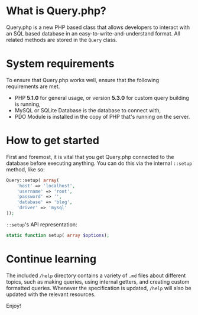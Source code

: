 # What is Query.php?
Query.php is a new PHP based class that allows developers to interact with an SQL based database in an easy-to-write-and-understand format. All related methods are stored in the `Query` class. 

# System requirements
To ensure that Query.php works well, ensure that the following requirements are met.

* PHP **5.1.0** for general usage, or version **5.3.0** for custom query building is running,
* MySQL or SQLite Database is the database to connect with,
* PDO Module is installed in the copy of PHP that's running on the server. 

# How to get started
First and foremost, it is vital that you get Query.php connected to the database before executing anything. You can do this via the internal `::setup` method, like so:

```php
Query::setup( array(
	'host' => 'localhost',
	'username' => 'root',
	'password' => '',
	'database' => 'blog',
	'driver' => 'mysql'
));
```

`::setup`'s API representation:

```php
static function setup( array $options);
```

# Continue learning
The included `/help` directory contains a variety of `.md` files about different topics, such as making queries, using internal getters, and creating custom formatted queries. Whenever the specification is updated, `/help` will also be updated with the relevant resources.

Enjoy!
